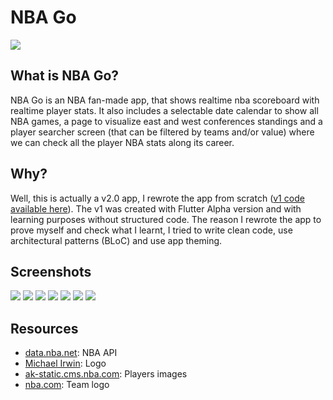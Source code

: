# NBA Go

[![](https://raw.githubusercontent.com/JaysusM/NBA-Go/master/android/app/src/main/res/mipmap-xxxhdpi/nba_go.png)](https://github.com/JaysusM/NBA-Go/releases/download/v1/NBA-Go-v1.apk)

## What is NBA Go?
NBA Go is an NBA fan-made app, that shows realtime nba scoreboard with realtime player stats. It also includes a selectable date calendar to show all NBA games, a page to visualize east and west conferences standings and a player searcher screen (that can be filtered by teams and/or value) where we can check all the player NBA stats along its career.

## Why?
Well, this is actually a v2.0 app, I rewrote the app from scratch ([v1 code available here](https://github.com/JaysusM/Simple-NBA "v1 code available here")).
The v1 was created with Flutter Alpha version and with learning purposes without structured code. The reason I rewrote the app to prove myself and check what I learnt, I tried to write clean code, use architectural patterns (BLoC) and use app theming.

## Screenshots
![](https://raw.githubusercontent.com/JaysusM/NBA-Go/master/screenshots/calendar.jpg)
![](https://raw.githubusercontent.com/JaysusM/NBA-Go/master/screenshots/calendar_1.jpg)
![](https://raw.githubusercontent.com/JaysusM/NBA-Go/master/screenshots/game_stats.jpg)
![](https://raw.githubusercontent.com/JaysusM/NBA-Go/master/screenshots/players.jpg)
![](https://raw.githubusercontent.com/JaysusM/NBA-Go/master/screenshots/player_search.jpg)
![](https://raw.githubusercontent.com/JaysusM/NBA-Go/master/screenshots/player_profile.jpg)
![](https://raw.githubusercontent.com/JaysusM/NBA-Go/master/screenshots/standings.jpg)

## Resources
- [data.nba.net](http://data.nba.net): NBA API
- [Michael Irwin](https://dribbble.com/shots/4607457-Miami-Heat): Logo
- [ak-static.cms.nba.com](https://ak-static.cms.nba.com): Players images
- [nba.com](http://nba.com): Team logo
